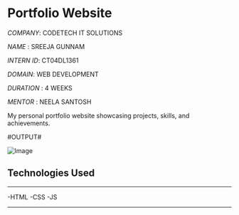 # Portfolio Website
*COMPANY*: CODETECH IT SOLUTIONS

*NAME* : SREEJA GUNNAM

*INTERN ID*: CT04DL1361

*DOMAIN*: WEB DEVELOPMENT

*DURATION* : 4 WEEKS

*MENTOR* : NEELA SANTOSH

My personal portfolio website showcasing projects, skills, and achievements.

#OUTPUT#

![Image](https://github.com/user-attachments/assets/a7313add-602d-45a2-a9ca-237c42855ab7)

## Technologies Used
---
-HTML
-CSS
-JS

---
